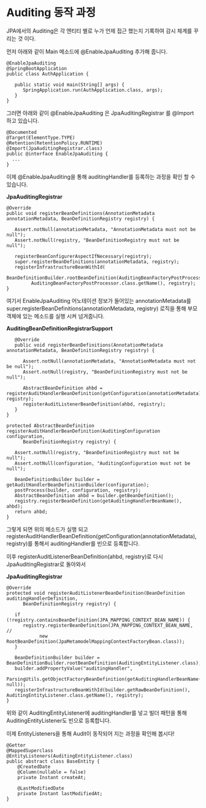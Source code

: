 # Auditing 동작 과정
JPA에서의 Auditing은 각 엔티티 별로 누가 언제 접근 했는지 기록하여 감시 체계를 꾸리는 것 이다.



먼저 아래와 같이 Main 메소드에 @EnableJpaAuditing 추가해 줍니다.
```
@EnableJpaAuditing  
@SpringBootApplication  
public class AuthApplication {  

   public static void main(String[] args) {  
      SpringApplication.run(AuthApplication.class, args);  
   }  
}
```

그러면 아래와 같이 @EnableJpaAuditing 은 JpaAuditingRegistrar 를 @Import 하고 있습니다.
```
@Documented  
@Target(ElementType.TYPE)  
@Retention(RetentionPolicy.RUNTIME)  
@Import(JpaAuditingRegistrar.class)  
public @interface EnableJpaAuditing {
  ...
}
```


이제 @EnableJpaAuditing을 통해 auditingHandler를 등록하는 과정을 확인 할 수 있습니다.

**JpaAuditingRegistrar**
```
@Override  
public void registerBeanDefinitions(AnnotationMetadata annotationMetadata, BeanDefinitionRegistry registry) {  
  
   Assert.notNull(annotationMetadata, "AnnotationMetadata must not be null");  
   Assert.notNull(registry, "BeanDefinitionRegistry must not be null");  
  
   registerBeanConfigurerAspectIfNecessary(registry);  
   super.registerBeanDefinitions(annotationMetadata, registry);  
   registerInfrastructureBeanWithId(  
         BeanDefinitionBuilder.rootBeanDefinition(AuditingBeanFactoryPostProcessor.class).getRawBeanDefinition(),  
         AuditingBeanFactoryPostProcessor.class.getName(), registry);  
}
```

여기서 EnableJpaAuditing 어노테이션 정보가 들어있는 annotationMetadata를 
super.registerBeanDefinitions(annotationMetadata, registry) 로직을 통해 부모 객체에 있는 메소드를 실행 시켜 넘겨줍니다.


**AuditingBeanDefinitionRegistrarSupport**
```
   @Override  
   public void registerBeanDefinitions(AnnotationMetadata annotationMetadata, BeanDefinitionRegistry registry) {  
  
      Assert.notNull(annotationMetadata, "AnnotationMetadata must not be null");  
      Assert.notNull(registry, "BeanDefinitionRegistry must not be null");  
  
      AbstractBeanDefinition ahbd = registerAuditHandlerBeanDefinition(getConfiguration(annotationMetadata), registry);  
      registerAuditListenerBeanDefinition(ahbd, registry);  
   }
}

protected AbstractBeanDefinition registerAuditHandlerBeanDefinition(AuditingConfiguration configuration,  
      BeanDefinitionRegistry registry) {  
  
   Assert.notNull(registry, "BeanDefinitionRegistry must not be null");  
   Assert.notNull(configuration, "AuditingConfiguration must not be null");  
  
   BeanDefinitionBuilder builder = getAuditHandlerBeanDefinitionBuilder(configuration);  
   postProcess(builder, configuration, registry);  
   AbstractBeanDefinition ahbd = builder.getBeanDefinition();  
   registry.registerBeanDefinition(getAuditingHandlerBeanName(), ahbd);  
   return ahbd;  
}
```
그렇게 되면 위의 메소드가 실행 되고 
registerAuditHandlerBeanDefinition(getConfiguration(annotationMetadata), registry)를 통해서 auditingHandler를 빈으로 등록합니다.

이후 registerAuditListenerBeanDefinition(ahbd, registry)로 다시 JpaAuditingRegistrar로 돌아와서 
  
**JpaAuditingRegistrar**
```
@Override  
protected void registerAuditListenerBeanDefinition(BeanDefinition auditingHandlerDefinition,  
      BeanDefinitionRegistry registry) {  
  
   if (!registry.containsBeanDefinition(JPA_MAPPING_CONTEXT_BEAN_NAME)) {  
      registry.registerBeanDefinition(JPA_MAPPING_CONTEXT_BEAN_NAME, //  
            new RootBeanDefinition(JpaMetamodelMappingContextFactoryBean.class));  
   }  
  
   BeanDefinitionBuilder builder = BeanDefinitionBuilder.rootBeanDefinition(AuditingEntityListener.class);  
   builder.addPropertyValue("auditingHandler",  
         ParsingUtils.getObjectFactoryBeanDefinition(getAuditingHandlerBeanName(), null));  
   registerInfrastructureBeanWithId(builder.getRawBeanDefinition(), AuditingEntityListener.class.getName(), registry);  
}
```
위와 같이 AuditingEntityListener에 auditingHandler를 넣고 빌더 패턴을 통해 AuditingEntityListener도 빈으로 등록합니다.


이제 EntityListeners을 통해 Audit이 동작되어 지는 과정을 확인해 봅시다!
```
@Getter  
@MappedSuperclass  
@EntityListeners(AuditingEntityListener.class)  
public abstract class BaseEntity {  
    @CreatedDate  
    @Column(nullable = false)  
    private Instant createAt;  
  
    @LastModifiedDate  
    private Instant lastModifiedAt;   
}
```
